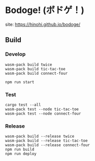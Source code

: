 # Bodoge! (ボドゲ！)

site: https://hinohi.github.io/bodoge/

## Build

### Develop

```
wasm-pack build twice
wasm-pack build tic-tac-toe
wasm-pack build connect-four
```

```
npm run start
```

### Test

```
cargo test --all
wasm-pack test --node tic-tac-toe
wasm-pack test --node connect-four
```

### Release

```
wasm-pack build --release twice
wasm-pack build --release tic-tac-toe
wasm-pack build --release connect-four
npm run build
npm run deploy
```

